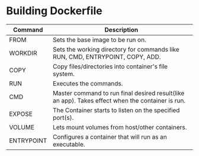 # Building Dockerfile

| Command    | Description                                                                                      |
|------------|--------------------------------------------------------------------------------------------------|
| FROM       | Sets the base image to be run on.                                                                |
| WORKDIR    | Sets the working directory for commands like RUN, CMD, ENTRYPOINT, COPY, ADD.                    |
| COPY       | Copy files/directories into container's file system.                                             |
| RUN        | Executes the commands.                                                                           |
| CMD        | Master command to run final desired result(like an app). Takes effect when the container is run. |
| EXPOSE     | The Container starts to listen on the specified port(s).                                         |
| VOLUME     | Lets mount volumes from host/other containers.                                                   |
| ENTRYPOINT | Configures a container that will run as an executable.                                           |
